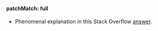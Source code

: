 #### patchMatch: full
- Phenomenal explanation in this Stack Overflow [answer](https://stackoverflow.com/a/62476799/17385921). 